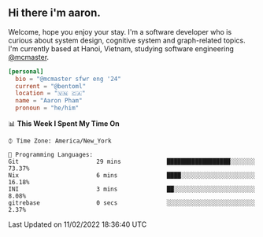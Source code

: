 <h2><b>Hi there i'm aaron. </b></h2>

Welcome, hope you enjoy your stay. I'm a software developer who is curious about system design, cognitive system and graph-related topics. I'm currently based at Hanoi, Vietnam, studying software engineering [@mcmaster](https://www.mcmaster.ca/).

```toml
[personal]
  bio = "@mcmaster sfwr eng '24"
  current = "@bentoml"
  location = "🇻🇳 🇨🇦"
  name = "Aaron Pham"
  pronoun = "he/him"
```
<!--<img src="https://github-readme-stats.vercel.app/api?username=aarnphm&show_icons=true&count_private=true&theme=dark" height="170"/>-->
<!--<img src="https://github-readme-stats.vercel.app/api/top-langs/?username=aarnphm&layout=compact&hide=css&theme=dark" height="170" />-->

<!--START_SECTION:waka-->
📊 **This Week I Spent My Time On** 

```text
⌚︎ Time Zone: America/New_York

💬 Programming Languages: 
Git                      29 mins             ██████████████████░░░░░░░   73.37% 
Nix                      6 mins              ████░░░░░░░░░░░░░░░░░░░░░   16.18% 
INI                      3 mins              ██░░░░░░░░░░░░░░░░░░░░░░░   8.08% 
gitrebase                0 secs              ░░░░░░░░░░░░░░░░░░░░░░░░░   2.37%

```


 Last Updated on 11/02/2022 18:36:40 UTC
<!--END_SECTION:waka-->
